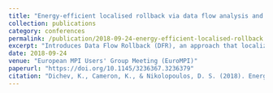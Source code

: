 ```yaml
---
title: "Energy-efficient localised rollback via data flow analysis and frequency scaling"
collection: publications
category: conferences
permalink: /publication/2018-09-24-energy-efficient-localised-rollback
excerpt: "Introduces Data Flow Rollback (DFR), an approach that localizes recovery after failures in HPC systems by analyzing data flow patterns, reducing energy consumption via frequency scaling of idle nodes."
date: 2018-09-24
venue: "European MPI Users' Group Meeting (EuroMPI)"
paperurl: "https://doi.org/10.1145/3236367.3236379"
citation: "Dichev, K., Cameron, K., & Nikolopoulos, D. S. (2018). Energy-efficient localised rollback via data flow analysis and frequency scaling. In *Proceedings of the 25th European MPI Users' Group Meeting (EuroMPI '18)*, Article 11. https://doi.org/10.1145/3236367.3236379"
---
```

